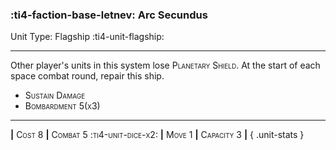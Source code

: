 ### :ti4-faction-base-letnev: **Arc Secundus**

Unit Type: Flagship :ti4-unit-flagship:

---

Other player's units in this system lose <span style="font-variant:small-caps;">Planetary Shield</span>. At the start of each space combat round, repair this ship.

* <span style="font-variant:small-caps;">Sustain Damage</span> 
* <span style="font-variant:small-caps;">Bombardment 5(x3)</span> 

---

__|__ <span style="font-variant:small-caps;">Cost 8</span> __|__ <span style="font-variant:small-caps;">Combat 5 :ti4-unit-dice-x2:</span> __|__ <span style="font-variant:small-caps;">Move 1</span> __|__ <span style="font-variant:small-caps;">Capacity 3</span> __|__
{ .unit-stats }
